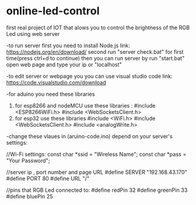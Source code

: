 # online-led-control
first real project of IOT that alows you to control the brightness of the RGB Led using web server

-to run server first you need to install Node.js
link: https://nodejs.org/en/download/
second run "server check.bat" for first time(press ctrl+d to continue)
then you can run server by run "start.bat"
open web page and type your ip or "localhost"

-to edit server or webpage you you can use visual studio code
link: https://code.visualstudio.com/download

-for aduino you need these libraries

1. for esp8266 and nodeMCU use these libraries :
#include <ESP8266WiFi.h>
#include <WebSocketsClient.h>
2. for esp32 use these libraries
#include <WiFi.h>
#include <WebSocketsClient.h>
#include <analogWrite.h>

-change these vlaues in (aruino-code.ino) depend on your server's settings:

//Wi-Fi settings:
const char *ssid = "Wireless Name";
const char *pass = "Your Password";

//server ip , port number and page URL
#define SERVER "192.168.43.170"
#define PORT 80
#define URL "/"

//pins that RGB Led connected to:
#define redPin 32
#define greenPin 33
#define bluePin 25
